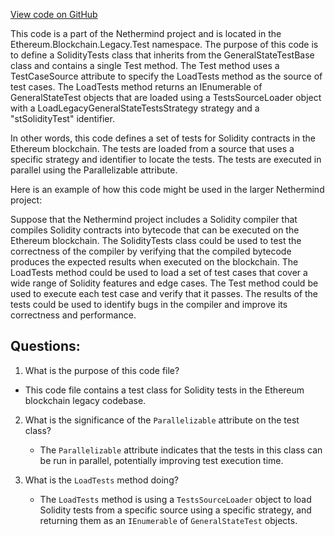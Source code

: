 [View code on GitHub](https://github.com/NethermindEth/nethermind/src/Nethermind/Ethereum.Blockchain.Legacy.Test/SolidityTests.cs)

This code is a part of the Nethermind project and is located in the Ethereum.Blockchain.Legacy.Test namespace. The purpose of this code is to define a SolidityTests class that inherits from the GeneralStateTestBase class and contains a single Test method. The Test method uses a TestCaseSource attribute to specify the LoadTests method as the source of test cases. The LoadTests method returns an IEnumerable of GeneralStateTest objects that are loaded using a TestsSourceLoader object with a LoadLegacyGeneralStateTestsStrategy strategy and a "stSolidityTest" identifier.

In other words, this code defines a set of tests for Solidity contracts in the Ethereum blockchain. The tests are loaded from a source that uses a specific strategy and identifier to locate the tests. The tests are executed in parallel using the Parallelizable attribute.

Here is an example of how this code might be used in the larger Nethermind project:

Suppose that the Nethermind project includes a Solidity compiler that compiles Solidity contracts into bytecode that can be executed on the Ethereum blockchain. The SolidityTests class could be used to test the correctness of the compiler by verifying that the compiled bytecode produces the expected results when executed on the blockchain. The LoadTests method could be used to load a set of test cases that cover a wide range of Solidity features and edge cases. The Test method could be used to execute each test case and verify that it passes. The results of the tests could be used to identify bugs in the compiler and improve its correctness and performance.
## Questions: 
 1. What is the purpose of this code file?
   - This code file contains a test class for Solidity tests in the Ethereum blockchain legacy codebase.

2. What is the significance of the `Parallelizable` attribute on the test class?
   - The `Parallelizable` attribute indicates that the tests in this class can be run in parallel, potentially improving test execution time.

3. What is the `LoadTests` method doing?
   - The `LoadTests` method is using a `TestsSourceLoader` object to load Solidity tests from a specific source using a specific strategy, and returning them as an `IEnumerable` of `GeneralStateTest` objects.